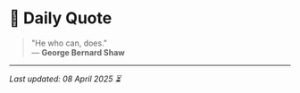 # 📜 Daily Quote

> "He who can, does."  
> — **George Bernard Shaw**

---

_Last updated: 08 April 2025 ⏳_
